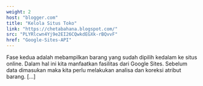 ```yaml
---
weight: 2
host: "blogger.com"
title: "Kelola Situs Toko"
link: "https://chetabahana.blogspot.com/"
src: "PLYRlcwn4Yj9e2EI26CQwkdEGXk-rBQvvF"
href: "Google-Sites-API"
---
```

Fase kedua adalah mebampilkan barang yang sudah dipilih kedalam ke situs online. Dalam hal ini kita manfaatkan fasilitas dari Google Sites. Sebelum data dimasukan maka kita perlu melakukan analisa dan koreksi atribut barang. [...]
